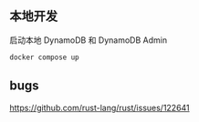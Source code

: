 
## 本地开发

启动本地 DynamoDB 和 DynamoDB Admin

```bash
docker compose up
```



## bugs
https://github.com/rust-lang/rust/issues/122641